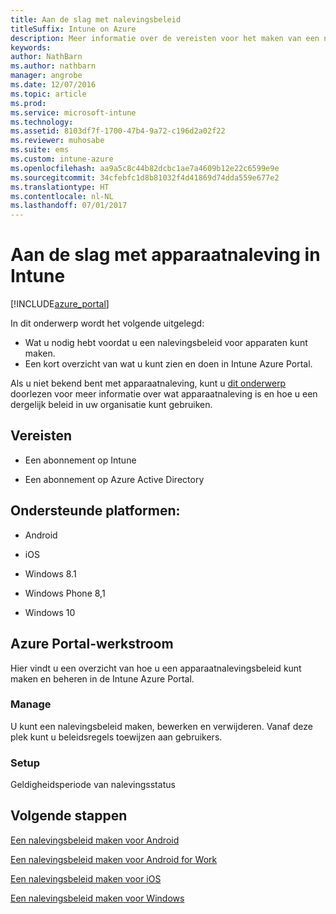 ```yaml
---
title: Aan de slag met nalevingsbeleid
titleSuffix: Intune on Azure
description: Meer informatie over de vereisten voor het maken van een nalevingsbeleid in Microsoft Intune
keywords: 
author: NathBarn
ms.author: nathbarn
manager: angrobe
ms.date: 12/07/2016
ms.topic: article
ms.prod: 
ms.service: microsoft-intune
ms.technology: 
ms.assetid: 8103df7f-1700-47b4-9a72-c196d2a02f22
ms.reviewer: muhosabe
ms.suite: ems
ms.custom: intune-azure
ms.openlocfilehash: aa9a5c8c44b82dcbc1ae7a4609b12e22c6599e9e
ms.sourcegitcommit: 34cfebfc1d8b81032f4d41869d74dda559e677e2
ms.translationtype: HT
ms.contentlocale: nl-NL
ms.lasthandoff: 07/01/2017
---
```

# <a name="get-started-with-device-compliance-in-intune"></a>Aan de slag met apparaatnaleving in Intune


[!INCLUDE[azure_portal](./includes/azure_portal.md)]

In dit onderwerp wordt het volgende uitgelegd: 

- Wat u nodig hebt voordat u een nalevingsbeleid voor apparaten kunt maken.
- Een kort overzicht van wat u kunt zien en doen in Intune Azure Portal. 

Als u niet bekend bent met apparaatnaleving, kunt u [dit onderwerp](device-compliance.md) doorlezen voor meer informatie over wat apparaatnaleving is en hoe u een dergelijk beleid in uw organisatie kunt gebruiken.

##  <a name="pre-requisites"></a>Vereisten

-   Een abonnement op Intune

-   Een abonnement op Azure Active Directory

##  <a name="supported-platforms"></a>Ondersteunde platformen:

-   Android

-   iOS

-   Windows 8.1

-   Windows Phone 8,1

-   Windows 10

##  <a name="azure-portal-workflow"></a>Azure Portal-werkstroom

Hier vindt u een overzicht van hoe u een apparaatnalevingsbeleid kunt maken en beheren in de Intune Azure Portal.

<!---### Overview

When you choose the **Set device compliance** workload, the blade opens with an  **Overview** section that displays a summary view of your compliance policies that you have created and the status of the devices they have been applied to. If you
don’t have any policies configured yet, the overview will just include the various reports but with no data.--->

### <a name="manage"></a>Manage

U kunt een nalevingsbeleid maken, bewerken en verwijderen. Vanaf deze plek kunt u beleidsregels toewijzen aan gebruikers.

<!---### Monitor

This section is a detailed view of what you see in the **Overview**. A list of all the reports are displayed in this section and you can interactively drill down through each of these reports.--->

### <a name="setup"></a>Setup

Geldigheidsperiode van nalevingsstatus

##  <a name="next-steps"></a>Volgende stappen
[Een nalevingsbeleid maken voor Android](compliance-policy-create-android.md)

[Een nalevingsbeleid maken voor Android for Work](compliance-policy-create-android-for-work.md)

[Een nalevingsbeleid maken voor iOS](compliance-policy-create-ios.md)

[Een nalevingsbeleid maken voor Windows](compliance-policy-create-windows.md)

